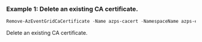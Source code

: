 ### Example 1: Delete an existing CA certificate.
```powershell
Remove-AzEventGridCaCertificate -Name azps-cacert -NamespaceName azps-eventgridnamespace -ResourceGroupName azps_test_group_eventgrid
```

Delete an existing CA certificate.
